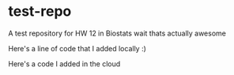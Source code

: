 # test-repo
A test repository for HW 12 in Biostats
wait thats actually awesome



Here's a line of code that I added locally :)

Here's a code I added in the cloud
